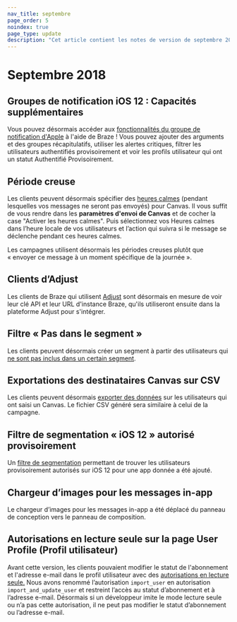 ```yaml
---
nav_title: septembre
page_order: 5
noindex: true
page_type: update
description: "Cet article contient les notes de version de septembre 2018."
---
```

# Septembre 2018

## Groupes de notification iOS 12 : Capacités supplémentaires

Vous pouvez désormais accéder aux [fonctionnalités du groupe de notification d'Apple]({{site.baseurl}}/user_guide/message_building_by_channel/push/creating_a_push_message/#notification-groups) à l'aide de Braze ! Vous pouvez ajouter des arguments et des groupes récapitulatifs, utiliser les alertes critiques, filtrer les utilisateurs authentifiés provisoirement et voir les profils utilisateur qui ont un statut Authentifié Provisoirement.

## Période creuse

Les clients peuvent désormais spécifier des [heures calmes]({{site.baseurl}}/user_guide/engagement_tools/canvas/create_a_canvas/create_a_canvas/#step-5-select-your-send-settings) (pendant lesquelles vos messages ne seront pas envoyés) pour Canvas. Il vous suffit de vous rendre dans les **paramètres d'envoi de Canvas** et de cocher la case "Activer les heures calmes". Puis sélectionnez vos Heures calmes dans l’heure locale de vos utilisateurs et l’action qui suivra si le message se déclenche pendant ces heures calmes.

Les campagnes utilisent désormais les périodes creuses plutôt que « envoyer ce message à un moment spécifique de la journée ».

## Clients d’Adjust

Les clients de Braze qui utilisent [Adjust]({{site.baseurl}}/partners/advertising_technologies/attribution/adjust/) sont désormais en mesure de voir leur clé API et leur URL d'instance Braze, qu'ils utiliseront ensuite dans la plateforme Adjust pour s'intégrer.

## Filtre « Pas dans le segment »

Les clients peuvent désormais créer un segment à partir des utilisateurs qui [ne sont pas inclus dans un certain segment]({{site.baseurl}}/user_guide/engagement_tools/segments/segmentation_filters/#retargeting).

## Exportations des destinataires Canvas sur CSV 

Les clients peuvent désormais [exporter des données]({{site.baseurl}}/user_guide/data_and_analytics/export_braze_data/export_canvas_data/) sur les utilisateurs qui ont saisi un Canvas. Le fichier CSV généré sera similaire à celui de la campagne.

## Filtre de segmentation « iOS 12 » autorisé provisoirement

Un [filtre de segmentation]({{site.baseurl}}/user_guide/engagement_tools/segments/segmentation_filters/#other) permettant de trouver les utilisateurs provisoirement autorisés sur iOS 12 pour une app donnée a été ajouté.

## Chargeur d’images pour les messages in-app

Le chargeur d’images pour les messages in-app a été déplacé du panneau de conception vers le panneau de composition.

## Autorisations en lecture seule sur la page User Profile (Profil utilisateur)

Avant cette version, les clients pouvaient modifier le statut de l'abonnement et l'adresse e-mail dans le profil utilisateur avec des [autorisations en lecture seule.]({{site.baseurl}}/user_guide/administrative/manage_your_braze_users/user_permissions/#available-limited-and-team-role-permissions) Nous avons renommé l’autorisation `import_user` en autorisation `import_and_update_user` et restreint l’accès au statut d’abonnement et à l’adresse e-mail. Désormais si un développeur imite le mode lecture seule ou n’a pas cette autorisation, il ne peut pas modifier le statut d’abonnement ou l’adresse e-mail.
